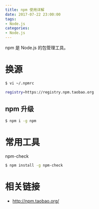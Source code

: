 ```yaml
---
title: npm 使用详解
date: 2017-07-22 23:00:00
tags:
- Node.js
categories:
- Node.js
---
```


npm 是 Node.js 的包管理工具。

<!--more-->

# 换源

```bash
$ vi ~/.npmrc

registry=https://registry.npm.taobao.org
```

## npm 升级

```bash
$ npm i -g npm
```

# 常用工具

npm-check

```bash
$ npm install -g npm-check
```

# 相关链接

* http://npm.taobao.org/
